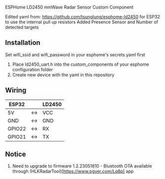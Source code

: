 ESPHome LD2450 mmWave Radar Sensor Custom Component

Edited yaml from: https://github.com/tsunglung/esphome-ld2450 for ESP32 to use the internal pull up resistors
Added Presence Sensor and Number of detected targets

## Installation
Set wifi_ssid and wifi_password in your esphome's secrets.yaml first

1. Place ld2450_uart.h into the custom_components of your esphome configuration folder
2. Create new device with the yaml in this repository

## Wiring
ESP32  | | LD2450
---------|-|-------|
5V      |<->| VCC
GND     |<->| GND
GPIO22  |<->| RX
GPIO21  |<->| TX

## Notice
1. Need to upgrade to firmware 1.2.23051810 - Bluetooth OTA available through (HLKRadarTool)[https://www.pgyer.com/Lq8p] app

